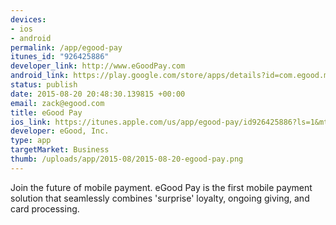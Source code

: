 ```yaml
--- 
devices: 
- ios
- android
permalink: /app/egood-pay
itunes_id: "926425886"
developer_link: http://www.eGoodPay.com
android_link: https://play.google.com/store/apps/details?id=com.egood.mobile2
status: publish
date: 2015-08-20 20:48:30.139815 +00:00
email: zack@egood.com
title: eGood Pay
ios_link: https://itunes.apple.com/us/app/egood-pay/id926425886?ls=1&mt=8
developer: eGood, Inc.
type: app
targetMarket: Business
thumb: /uploads/app/2015-08/2015-08-20-egood-pay.png
---
```


Join the future of mobile payment. eGood Pay is the first mobile payment solution that seamlessly combines 'surprise' loyalty, ongoing giving, and card processing.
